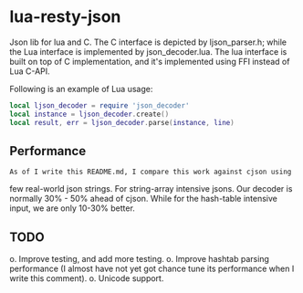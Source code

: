 lua-resty-json
==============

Json lib for lua and C. The C interface is depicted by ljson_parser.h;
while the Lua interface is implemented by json_decoder.lua. The lua
interface is built on top of C implementation, and it's implemented
using FFI instead of Lua C-API.

Following is an example of Lua usage:
```lua
local ljson_decoder = require 'json_decoder'
local instance = ljson_decoder.create()
local result, err = ljson_decoder.parse(instance, line)
```
Performance
-----------
    As of I write this README.md, I compare this work against cjson using
few real-world json strings. For string-array intensive jsons. Our decoder
is normally 30% - 50% ahead of cjson. While for the hash-table intensive
input, we are only 10-30% better.

TODO
----
  o. Improve testing, and add more testing.
  o. Improve hashtab parsing performance (I almost have not yet got chance
     tune its performance  when I write this comment).
  o. Unicode support.
